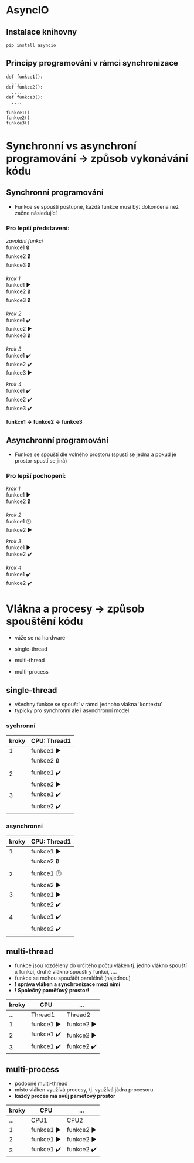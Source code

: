 # AsyncIO 


## Instalace knihovny
```
pip install asyncio
```
## Principy programování v rámci synchronizace
```
def funkce1():
  ....
def funkce2():
  ....
def funkce3():
  ....
```
```
funkce1()
funkce2()
funkce3()
```
# Synchronní vs asynchroní programování -> způsob vykonávání kódu
## Synchronní programování
+ Funkce se spouští postupně, každá funkce musí být dokončena než začne následující
### Pro lepší představení:
*zavolání funkcí*  
funkce1 🔒  
funkce2 🔒  
funkce3 🔒  

*krok 1*  
funkce1 ▶️  
funkce2 🔒  
funkce3 🔒  

*krok 2*  
funkce1 ✔️  
funkce2 ▶️  
funkce3 🔒  

*krok 3*  
funkce1 ✔️  
funkce2 ✔️  
funkce3 ▶️  

*krok 4*  
funkce1 ✔️  
funkce2 ✔️  
funkce3 ✔️  

**funkce1** **->** **funkce2** **->** **funkce3**

## Asynchronní programování
+ Funkce se spouští dle volného prostoru (spustí se jedna a pokud je prostor spustí se jiná)
### Pro lepší pochopení:

*krok 1*  
funkce1 ▶️  
funkce2 🔒  

*krok 2*  
funkce1 🕐  
funkce2 ▶️  

*krok 3*  
funkce1 ▶️  
funkce2 ✔️ 

*krok 4*  
funkce1 ✔️  
funkce2 ✔️ 

# Vlákna a procesy -> způsob spouštění kódu
+ váže se na hardware

+ single-thread
+ multi-thread
+ multi-process

## single-thread
+ všechny funkce se spouští v rámci jednoho vlákna 'kontextu'
+ typicky pro synchronní ale i asynchronní model

### sychronní
| kroky | CPU: Thread1       |
|------------|------------|
| 1 | funkce1 ▶️ |
|  | funkce2 🔒 |
| 2 | funkce1 ✔️ |
|  | funkce2 ▶️ |
| 3 | funkce1 ✔️ |
|  | funkce2 ✔️ |

### asynchronní
| kroky | CPU: Thread1       |
|------------|------------|
| 1 | funkce1 ▶️ |
|  | funkce2 🔒 |
| 2 | funkce1 🕐 |
|  | funkce2 ▶️ |
| 3 | funkce1 ▶️ |
|  | funkce2 ✔️ |
| 4 | funkce1 ✔️ |
|  | funkce2 ✔️ |

## multi-thread
+ funkce jsou rozdělený do určitého počtu vláken tj. jedno vlákno spouští x funkcí, druhé vlákno spouští y funkcí, ....
+ funkce se mohou spouštět paralélně (najednou)  
+ **! správa vláken a synchronizace mezi nimi**
+ **! Společný paměťový prostor!**

| kroky | CPU       | ...       |
|------------|------------|------------|
| ... | Thread1       | Thread2       |
| 1 | funkce1 ▶️ | funkce2 ▶️ |
| 2 | funkce1 ✔️ | funkce2 ▶️ |
| 3 | funkce1 ✔️ | funkce2 ✔️ |

## multi-process
+ podobné multi-thread
+ místo vláken využívá procesy, tj. využívá jádra procesoru  
+ **každý proces má svůj paměťový prostor**

| kroky | CPU       | ...       |
|------------|------------|------------|
| ... | CPU1       | CPU2       |
| 1 | funkce1 ▶️ | funkce2 ▶️ |
| 2 | funkce1 ▶️ | funkce2 ▶️ |
| 3 | funkce1 ✔️ | funkce2 ✔️ |
